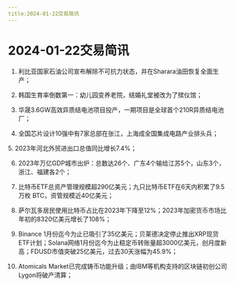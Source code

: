```yaml
---
title:2024-01-22交易简讯
---
```

# 2024-01-22交易简讯
1. 利比亚国家石油公司宣布解除不可抗力状态，并在Sharara油田恢复全面生产；

2. 韩国生育率倒数第一：幼儿园变养老院，结婚礼堂被改为了殡仪馆；

3. 华晟3.6GW高效异质结电池项目投产，一期项目是全球首个210R异质结电池厂；

4. 全国芯片设计10强中有7家总部在张江，上海成全国集成电路产业排头兵；

5. 2023年河北外贸进出口总值同比增长7.4%；

6. 2023年万亿GDP城市出炉：总数达26个、广东4个输给江苏5个，山东3个，浙江、福建各2个；

7. 比特币ETF总资产管理规模超290亿美元；九只比特币ETF在6天内积累了9.5万枚 BTC，资管规模近40亿美元；

8. 萨尔瓦多居民使用比特币占比在2023年下降至12%；2023年加密货币市场比年初的8320亿美元增长了108%；

9. Binance 1月份迄今为止已吸引了35亿美元；贝莱德决定停止推出XRP现货ETF计划；Solana网络1月份迄今为止稳定币转账量超3000亿美元，创月度新高；FDUSD市值突破25亿美元，过去30天涨幅为45.9%；

10. Atomicals Market已完成铸币功能升级；由IBM等机构支持的区块链初创公司Lygon将破产清算；